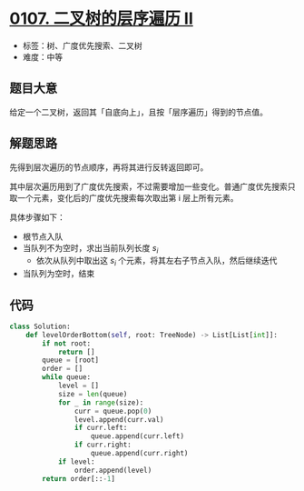 # [0107. 二叉树的层序遍历 II](https://leetcode.cn/problems/binary-tree-level-order-traversal-ii/)

- 标签：树、广度优先搜索、二叉树
- 难度：中等

## 题目大意

给定一个二叉树，返回其「自底向上」，且按「层序遍历」得到的节点值。

## 解题思路

先得到层次遍历的节点顺序，再将其进行反转返回即可。

其中层次遍历用到了广度优先搜索，不过需要增加一些变化。普通广度优先搜索只取一个元素，变化后的广度优先搜索每次取出第 i 层上所有元素。

具体步骤如下：

- 根节点入队
- 当队列不为空时，求出当前队列长度 $s_i$
  - 依次从队列中取出这 $s_i$ 个元素，将其左右子节点入队，然后继续迭代
- 当队列为空时，结束

## 代码

```Python
class Solution:
    def levelOrderBottom(self, root: TreeNode) -> List[List[int]]:
        if not root:
            return []
        queue = [root]
        order = []
        while queue:
            level = []
            size = len(queue)
            for _ in range(size):
                curr = queue.pop(0)
                level.append(curr.val)
                if curr.left:
                    queue.append(curr.left)
                if curr.right:
                    queue.append(curr.right)
            if level:
                order.append(level)
        return order[::-1]
```

